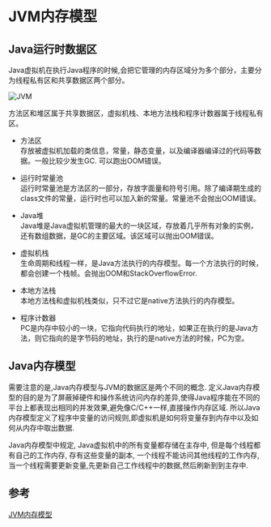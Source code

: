 # JVM内存模型

## Java运行时数据区

Java虚拟机在执行Java程序的时候,会把它管理的内存区域分为多个部分，主要分为线程私有区和共享数据区两个部分。  

![JVM](../../../img/java_memory_model.jpg)

方法区和堆区属于共享数据区，虚拟机栈、本地方法栈和程序计数器属于线程私有区。

- 方法区  
存放被虚拟机加载的类信息，常量，静态变量，以及编译器编译过的代码等数据。一般比较少发生GC. 可以跑出OOM错误。

- 运行时常量池  
运行时常量池是方法区的一部分，存放字面量和符号引用。除了编译期生成的class文件的常量，运行时也可以加入新的常量。常量池不会抛出OOM错误。

- Java堆  
Java堆是Java虚拟机管理的最大的一块区域，存放着几乎所有对象的实例，还有数组数据，是GC的主要区域。该区域可以抛出OOM错误。

- 虚拟机栈  
生命周期和线程一样，是Java方法执行的内存模型。每一个方法执行的时候，都会创建一个栈帧。会抛出OOM和StackOverflowError.

- 本地方法栈  
本地方法栈和虚拟机栈类似，只不过它是native方法执行的内存模型。

- 程序计数器  
PC是内存中较小的一块，它指向代码执行的地址，如果正在执行的是Java方法，则它指向的是字节码的地址，执行的是native方法的时候，PC为空。

## Java内存模型

需要注意的是,Java内存模型与JVM的数据区是两个不同的概念. 定义Java内存模型的目的是为了屏蔽掉硬件和操作系统访问内存的差异,使得Java程序能在不同的平台上都表现出相同的并发效果,避免像C/C++一样,直接操作内存区域. 所以Java内存模型定义了程序中变量的访问规则,即虚拟机是如何将变量存到内存中以及如何从内存中取出数据.  

Java内存模型中规定, Java虚拟机中的所有变量都存储在主存中, 但是每个线程都有自己的工作内存, 存有这些变量的副本, 一个线程不能访问其他线程的工作内存, 当一个线程需要更新变量,先更新自己工作线程中的数据,然后刷新到到主存中.

## 参考

[JVM内存模型](http://gityuan.com/2016/01/09/java-memory)
